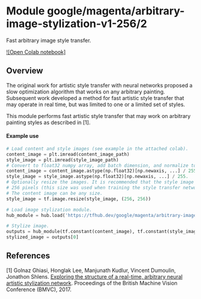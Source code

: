 # Module google/magenta/arbitrary-image-stylization-v1-256/2

Fast arbitrary image style transfer.

<!-- dataset: multiple -->
<!-- asset-path: legacy -->
<!-- module-type: image-style-transfer -->
<!-- network-architecture: Other -->
<!-- fine-tunable: false -->
<!-- format: hub -->


[![Open Colab notebook]](https://colab.research.google.com/github/tensorflow/hub/blob/master/examples/colab/tf2_arbitrary_image_stylization.ipynb)

## Overview

The original work for artistic style transfer with neural networks proposed a
slow optimization algorithm that works on any arbitrary painting. Subsequent
work developed a method for fast artistic style transfer that may operate in
real time, but was limited to one or a limited set of styles.

This module performs fast artistic style transfer that may work on arbitrary
painting styles as described in [1].

#### Example use

```python
# Load content and style images (see example in the attached colab).
content_image = plt.imread(content_image_path)
style_image = plt.imread(style_image_path)
# Convert to float32 numpy array, add batch dimension, and normalize to range [0, 1]. Example using numpy:
content_image = content_image.astype(np.float32)[np.newaxis, ...] / 255.
style_image = style_image.astype(np.float32)[np.newaxis, ...] / 255.
# Optionally resize the images. It is recommended that the style image is about
# 256 pixels (this size was used when training the style transfer network).
# The content image can be any size.
style_image = tf.image.resize(style_image, (256, 256))

# Load image stylization module.
hub_module = hub.load('https://tfhub.dev/google/magenta/arbitrary-image-stylization-v1-256/2')

# Stylize image.
outputs = hub_module(tf.constant(content_image), tf.constant(style_image))
stylized_image = outputs[0]
```

## References

[1] Golnaz Ghiasi, Honglak Lee, Manjunath Kudlur, Vincent Dumoulin, Jonathon
Shlens. [Exploring the structure of a real-time, arbitrary neural artistic
stylization network](https://arxiv.org/abs/1705.06830). Proceedings of the
British Machine Vision Conference (BMVC), 2017.
